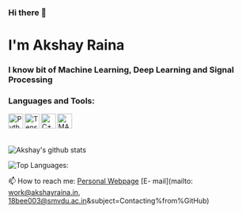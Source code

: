 <!--
**raina-akshay/raina-akshay** is a ✨ _special_ ✨ repository because its `README.md` (this file) appears on your GitHub profile.

Here are some ideas to get you started:

- 🔭 I’m currently working on ...
- 🌱 I’m currently learning ...
- 👯 I’m looking to collaborate on ...
- 🤔 I’m looking for help with ...
- 💬 Ask me about ...
- 📫 How to reach me: ...
- 😄 Pronouns: ...
- ⚡ Fun fact: ...
-->
### Hi there 👋
# I'm Akshay Raina
### I know bit of Machine Learning, Deep Learning and Signal Processing

### Languages and Tools:
<img align="left" alt="Python" width="30px"
src="https://upload.wikimedia.org/wikipedia/commons/thumb/c/c3/Python-logo-notext.svg/1024px-Python-logo-notext.svg.png"/>

<img align="left" alt="TensorFlow" width="30px"
src="https://miro.medium.com/max/1050/0*4Z6mwORGhtSAgeQ2.png"/>

<img align="left" alt="C++" width="30px"
src="https://i.pinimg.com/originals/0b/84/9c/0b849c72f38362fe12072a4916660013.png"/>

<img align="left" alt="MATLAB" width="30px"
src="https://upload.wikimedia.org/wikipedia/commons/2/21/Matlab_Logo.png"/>

<br/>
<br/>
<br/>
                         
![Akshay's github stats](https://github-readme-stats.vercel.app/api?username=raina-akshay&count_private=true&show_icons=true&theme=chartreuse-dark&hide_border=true)

![Top Languages:](https://github-readme-stats.vercel.app/api/top-langs/?username=raina-akshay&count_private=true)

📫 How to reach me: [Personal Webpage](https://akshayraina.in "Portfolio") [E- mail](mailto: work@akshayraina.in, 18bee003@smvdu.ac.in&subject=Contacting%from%GitHub)
